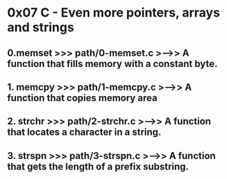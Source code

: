 # **0x07** C - Even more pointers, arrays and strings

##  **0.memset >>> path/0-memset.c** >-->> A function that fills memory with a constant byte.
 
## **1. memcpy >>> path/1-memcpy.c** >-->> A function that copies memory area

## **2. strchr >>> path/2-strchr.c** >-->> A function that locates a character in a string.

## **3. strspn >>> path/3-strspn.c** >-->> A function that gets the length of a prefix substring.